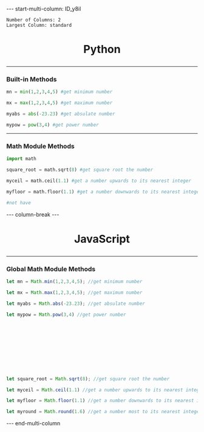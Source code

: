 

--- start-multi-column: ID_y8il
```column-settings
Number of Columns: 2
Largest Column: standard
```

# <p align="center">Python</p>

---
### Built-in Methods
```python
mn = min(1,2,3,4,5) #get minimum number

mx = max(1,2,3,4,5) #get maximum number

myabs = abs(-23.23) #get absulate number

mypow = pow(3,4) #get power number

```

---
### Math Module Methods
```python
import math

square_root = math.sqrt(8) #get square root the number

myceil = math.ceil(1.1) #get a number upwards to its nearest integer

myfloor = math.floor(1.1) #get a number downwards to its nearest integer

#not have
```
--- column-break ---
# <p align="center">JavaScript</p>

---
### Global Math Module Methods
```javascript
let mn = Math.min(1,2,3,4,5); //get minimum number

let mx = Math.max(1,2,3,4,5); //get maximum number

let myabs = Math.abs(-23.23); //get absulate number

let mypow = Math.pow(3,4) //get power number











let square_root = Math.sqrt(8); //get square root the number

let myceil = Math.ceil(1.1) //get a number upwards to its nearest integer

let myfloor = Math.floor(1.1) //get a number downwards to its nearest integer

let myround = Math.round(1.6) //get a number most to its nearest integer
```

--- end-multi-column


